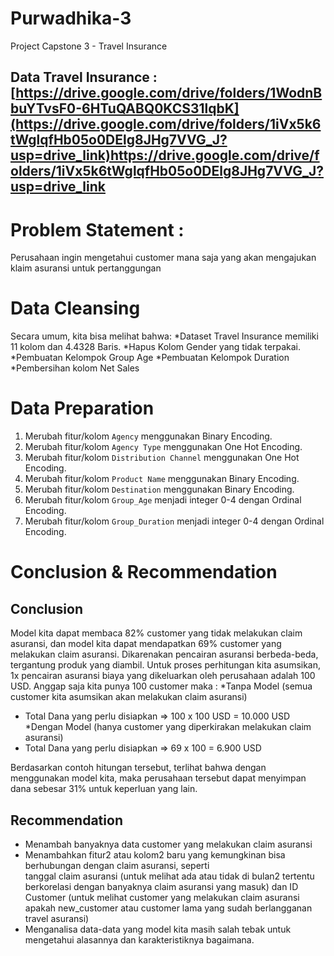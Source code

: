 # Purwadhika-3
Project Capstone 3 - Travel Insurance
## Data Travel Insurance : [https://drive.google.com/drive/folders/1WodnBbuYTvsF0-6HTuQABQ0KCS31lqbK](https://drive.google.com/drive/folders/1iVx5k6tWglqfHb05o0DElg8JHg7VVG_J?usp=drive_link)https://drive.google.com/drive/folders/1iVx5k6tWglqfHb05o0DElg8JHg7VVG_J?usp=drive_link

# Problem Statement :
Perusahaan ingin mengetahui customer mana saja yang akan mengajukan klaim asuransi untuk pertanggungan

# Data Cleansing
Secara umum, kita bisa melihat bahwa:
*Dataset Travel Insurance memiliki 11 kolom dan 4.4328 Baris.
*Hapus Kolom Gender yang tidak terpakai.
*Pembuatan Kelompok Group Age
*Pembuatan Kelompok Duration
*Pembersihan kolom Net Sales

# Data Preparation
1. Merubah fitur/kolom `Agency` menggunakan Binary Encoding.
2. Merubah fitur/kolom `Agency Type` menggunakan One Hot Encoding.
3. Merubah fitur/kolom `Distribution Channel` menggunakan One Hot Encoding.
4. Merubah fitur/kolom `Product Name` menggunakan Binary Encoding.
5. Merubah fitur/kolom `Destination` menggunakan Binary Encoding.
6. Merubah fitur/kolom `Group_Age` menjadi integer 0-4 dengan Ordinal Encoding.
7. Merubah fitur/kolom `Group_Duration` menjadi integer 0-4 dengan Ordinal Encoding.

# Conclusion & Recommendation
## Conclusion
Model kita dapat membaca 82% customer yang tidak melakukan claim asuransi, dan model kita dapat mendapatkan 69% customer yang melakukan claim asuransi.
Dikarenakan pencairan asuransi berbeda-beda, tergantung produk yang diambil.
Untuk proses perhitungan kita asumsikan, 1x pencairan asuransi biaya yang dikeluarkan oleh perusahaan adalah 100 USD.
Anggap saja kita punya 100 customer maka :
*Tanpa Model (semua customer kita asumsikan akan melakukan claim asuransi)
- Total Dana yang perlu disiapkan => 100 x 100 USD = 10.000 USD
*Dengan Model (hanya customer yang diperkirakan melakukan claim asuransi)
- Total Dana yang perlu disiapkan => 69 x 100 = 6.900 USD

Berdasarkan contoh hitungan tersebut, terlihat bahwa dengan menggunakan model kita, maka perusahaan tersebut dapat menyimpan dana sebesar 31% untuk keperluan yang lain.

## Recommendation
- Menambah banyaknya data customer yang melakukan claim asuransi
- Menambahkan fitur2 atau kolom2 baru yang kemungkinan bisa berhubungan dengan claim asuransi, seperti  
  tanggal claim asuransi (untuk melihat ada atau tidak di bulan2 tertentu berkorelasi dengan banyaknya claim 
  asuransi yang masuk) dan ID Customer (untuk melihat customer yang melakukan claim asuransi apakah 
  new_customer atau customer lama yang sudah berlangganan travel asuransi)
- Menganalisa data-data yang model kita masih salah tebak untuk mengetahui alasannya dan karakteristiknya 
  bagaimana.



